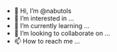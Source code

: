 - 👋 Hi, I’m @nabutols
- 👀 I’m interested in ...
- 🌱 I’m currently learning ...
- 💞️ I’m looking to collaborate on ...
- 📫 How to reach me ...

<!---
nabutols/nabutols is a ✨ special ✨ repository because its `README.md` (this file) appears on your GitHub profile.
You can click the Preview link to take a look at your changes.
--->
